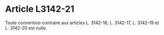 # Article L3142-21

Toute convention contraire aux articles L. 3142-16, L. 3142-17, L. 3142-19 et L. 3142-20 est nulle.